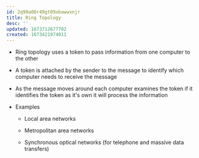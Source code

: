 ```yaml
---
id: 2q90a00r49gt09obawwxnjr
title: Ring Topology
desc: ''
updated: 1673712677782
created: 1673421974011
---
```



-   Ring topology uses a token to pass information from one computer to the other

-   A token is attached by the sender to the message to identify which computer needs to receive the message

-   As the message moves around each computer examines the token if it identifies the token as it's own it will process the information

-   Examples

    -   Local area networks

    -   Metropolitan area networks

    -   Synchronous optical networks (for telephone and massive data transfers)

